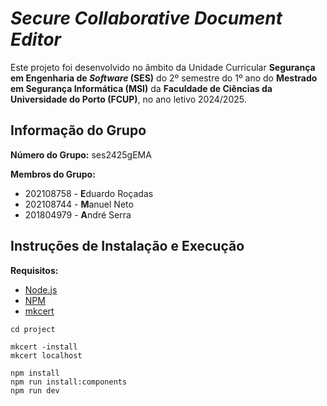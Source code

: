 # *Secure Collaborative Document Editor*

Este projeto foi desenvolvido no âmbito da Unidade Curricular **Segurança em Engenharia de *Software* (SES)** do 2º semestre do 1º ano do **Mestrado em Segurança Informática (MSI)** da **Faculdade de Ciências da Universidade do Porto (FCUP)**, no ano letivo 2024/2025.

## Informação do Grupo

**Número do Grupo:** ses2425gEMA

**Membros do Grupo:**
- 202108758 - **E**duardo Roçadas
- 202108744 - **M**anuel Neto
- 201804979 - **A**ndré Serra

## Instruções de Instalação e Execução

**Requisitos:**
- [Node.js](https://nodejs.org/en)
- [NPM](https://www.npmjs.com/)
- [mkcert](https://github.com/FiloSottile/mkcert)

```
cd project

mkcert -install
mkcert localhost

npm install
npm run install:components
npm run dev
```
